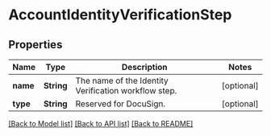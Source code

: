 # AccountIdentityVerificationStep

## Properties
Name | Type | Description | Notes
------------ | ------------- | ------------- | -------------
**name** | **String** | The name of the Identity Verification workflow step. | [optional] 
**type** | **String** | Reserved for DocuSign. | [optional] 

[[Back to Model list]](../README.md#documentation-for-models) [[Back to API list]](../README.md#documentation-for-api-endpoints) [[Back to README]](../README.md)


